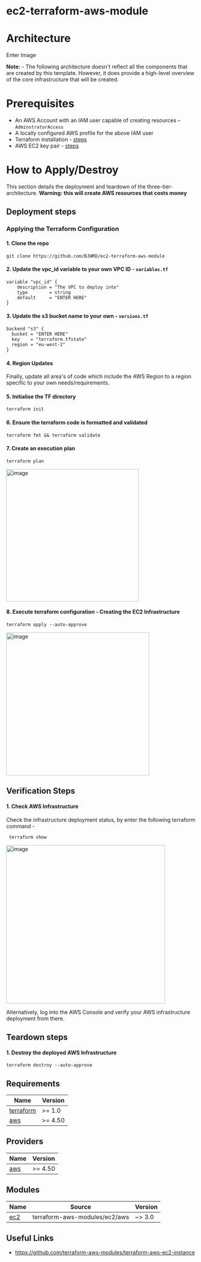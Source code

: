# ec2-terraform-aws-module


# Architecture

Enter Image 

**Note:** - The following architecture doesn't reflect all the components that are created by this template. However, it does provide a high-level overview of the core infrastructure that will be created.

# Prerequisites
* An AWS Account with an IAM user capable of creating resources – `AdminstratorAccess`
* A locally configured AWS profile for the above IAM user
* Terraform installation - [steps](https://learn.hashicorp.com/tutorials/terraform/install-cli)
* AWS EC2 key pair - [steps](https://docs.aws.amazon.com/AWSEC2/latest/UserGuide/ec2-key-pairs.html)

# How to Apply/Destroy
This section details the deployment and teardown of the three-tier-architecture. **Warning: this will create AWS resources that costs money**

## Deployment steps

### Applying the Terraform Configuration

#### 1.	Clone the repo

    git clone https://github.com/BJWRD/ec2-terraform-aws-module
    
#### 2. Update the vpc_id variable to your own VPC ID - `variables.tf`

    variable "vpc_id" {
        description = "The VPC to deploy into"
        type        = string
        default     = "ENTER HERE"
    }
    
#### 3. Update the s3 bucket name to your own - `versions.tf`

    backend "s3" {
      bucket = "ENTER HERE"
      key    = "terraform.tfstate"
      region = "eu-west-2"
    }

#### 4. Region Updates

Finally, update all area's of code which include the AWS Region to a region specific to your own needs/requirements.

#### 5.	Initialise the TF directory

    terraform init

#### 6.	 Ensure the terraform code is formatted and validated 

    terraform fmt && terraform validate

#### 7.	Create an execution plan

    terraform plan

<img width="353" alt="image" src="https://user-images.githubusercontent.com/83971386/212928533-87314b48-7da2-4979-a6ec-28aabcc3676d.png">

#### 8.	Execute terraform configuration - Creating the EC2 Infrastructure

    terraform apply --auto-approve
    
<img width="381" alt="image" src="https://user-images.githubusercontent.com/83971386/212929638-0f0c3e28-251b-4f69-a5af-27cbbe0b3a6c.png">


## Verification Steps 

#### 1. Check AWS Infrastructure
Check the infrastructure deployment status, by enter the following terraform command -

     terraform show

<img width="423" alt="image" src="https://user-images.githubusercontent.com/83971386/212930070-afa1158f-75e2-4ab9-9660-146301e72ae5.png">

Alternatively, log into the AWS Console and verify your AWS infrastructure deployment from there.

## Teardown steps

#### 1.	Destroy the deployed AWS Infrastructure 
`terraform destroy --auto-approve`

## Requirements

| Name | Version |
|------|---------|
| <a name="requirement_terraform"></a> [terraform](#requirement\_terraform) | >= 1.0 |
| <a name="requirement_aws"></a> [aws](#requirement\_aws) | >= 4.50 |

## Providers

| Name | Version |
|------|---------|
| <a name="provider_aws"></a> [aws](#provider\_aws) | >= 4.50 |

## Modules

| Name | Source | Version |
|------|--------|---------|
| <a name="module_ec2"></a> [ec2](#module\_ec2) | terraform-aws-modules/ec2/aws | ~> 3.0 |

## Useful Links

* https://github.com/terraform-aws-modules/terraform-aws-ec2-instance
